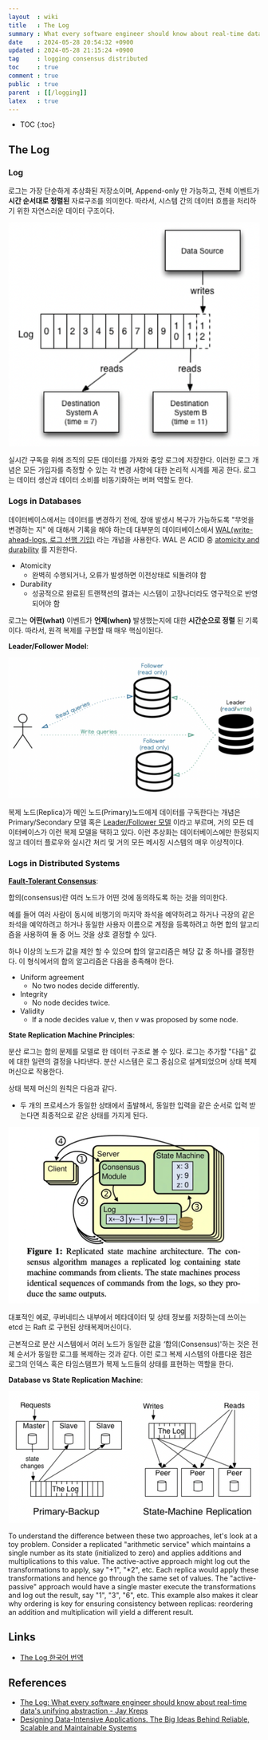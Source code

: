 ```yaml
---
layout  : wiki
title   : The Log
summary : What every software engineer should know about real-time data's unifying abstraction
date    : 2024-05-28 20:54:32 +0900
updated : 2024-05-28 21:15:24 +0900
tag     : logging consensus distributed
toc     : true
comment : true
public  : true
parent  : [[/logging]]
latex   : true
---
```

* TOC
{:toc}

## The Log

### Log

로그는 가장 단순하게 추상화된 저장소이며, Append-only 만 가능하고, 전체 이벤트가 __시간 순서대로 정렬된__ 자료구조를 의미한다.
따라서, 시스템 간의 데이터 흐름을 처리하기 위한 자연스러운 데이터 구조이다.

![](/resource/wiki/logging-the-log/log-model.png)

실시간 구독을 위해 조직의 모든 데이터를 가져와 중앙 로그에 저장한다. 이러한 로그 개념은 모든 가입자를 측정할 수 있는 각 변경 사항에 대한 논리적 시계를 제공 한다.
로그는 데이터 생산과 데이터 소비를 비동기화하는 버퍼 역할도 한다.

### Logs in Databases

데이터베이스에서는 데이터를 변경하기 전에, 장애 발생시 복구가 가능하도록 "무엇을 변경하는 지" 에 대해서 기록을 해야 하는데 대부분의 데이터베이스에서
[WAL(write-ahead-logs, 로그 선행 기입)](https://en.wikipedia.org/wiki/Write-ahead_logging) 라는 개념을 사용한다. WAL 은 ACID 중 [atomicity and durability](https://github.com/NKLCWDT/cs/blob/main/Database/Transaction.md) 를 지원한다.

- Atomicity
  - 완벽히 수행되거나, 오류가 발생하면 이전상태로 되돌려야 함
- Durability
  - 성공적으로 완료된 트랜잭션의 결과는 시스템이 고장나더라도 영구적으로 반영되어야 함

로그는 __어떤(what)__ 이벤트가 __언제(when)__ 발생했는지에 대한 __시간순으로 정렬__ 된 기록이다. 따라서, 원격 복제를 구현할 때 매우 핵심이된다.

__Leader/Follower Model__:

![](/resource/wiki/logging-the-log/leaders-followers.png)

복제 노드(Replica)가 메인 노드(Primary)노드에게 데이터를 구독한다는 개념은 Primary/Secondary 모델 혹은 [Leader/Follower 모델](https://codexbook.medium.com/master-slave-architecture-leader-based-replication-79b7095443ec) 이라고 부르며, 거의 모든 데이터베이스가 이런 복제 모델을 택하고 있다. 이런 추상화는 데이터베이스에만 한정되지 않고 데이터 플로우와 실시간 처리 및 거의 모든 메시징 시스템의 매우 이상적이다.

### Logs in Distributed Systems

__[Fault-Tolerant Consensus](https://ebrary.net/64882/computer_science/fault_tolerant_consensus#247)__:

합의(consensus)란 여러 노드가 어떤 것에 동의하도록 하는 것을 의미한다.

예를 들어 여러 사람이 동시에 비행기의 마지막 좌석을 예약하려고 하거나 극장의 같은 좌석을 예약하려고 하거나 동일한 사용자 이름으로 계정을 등록하려고 하면 합의 알고리즘을 사용하여 둘 중 어느 것을 상호 결정할 수 있다.

하나 이상의 노드가 값을 제안 할 수 있으며 합의 알고리즘은 해당 값 중 하나를 결정한다. 이 형식에서의 합의 알고리즘은 다음을 충족해야 한다.

- Uniform agreement
  - No two nodes decide differently.
- Integrity
  - No node decides twice.
- Validity
  - If a node decides value v, then v was proposed by some node.

__State Replication Machine Principles__:

분산 로그는 합의 문제를 모델로 한 데이터 구조로 볼 수 있다. 로그는 추가할 "다음" 값에 대한 일련의 결정을 나타낸다.
분산 시스템은 로그 중심으로 설계되었으며 상태 복제 머신으로 작용한다.

상태 복제 머신의 원칙은 다음과 같다. 
- 두 개의 프로세스가 동일한 상태에서 출발해서, 동일한 입력을 같은 순서로 입력 받는다면 최종적으로 같은 상태를 가지게 된다.

![](/resource/wiki/logging-the-log/state-machine.png)

대표적인 예로, 쿠버네티스 내부에서 메타데이터 및 상태 정보를 저장하는데 쓰이는 etcd 는 Raft 로 구현된 상태복제머신이다.

근본적으로 분산 시스템에서 여러 노드가 동일한 값을 ‘합의(Consensus)'하는 것은 전체 순서가 동일한 로그를 복제하는 것과 같다.
이런 로그 복제 시스템의 아름다운 점은 로그의 인덱스 혹은 타임스탬프가 복제 노드들의 상태를 표현하는 역할을 한다.

__Database vs State Replication Machine__:

![](/resource/wiki/logging-the-log/smr-vs-primary-backup.png)

To understand the difference between these two approaches, let's look at a toy problem. Consider a replicated "arithmetic service" which maintains a single number as its state (initialized to zero) and applies additions and multiplications to this value. The active-active approach might log out the transformations to apply, say "+1", "*2", etc. Each replica would apply these transformations and hence go through the same set of values. The "active-passive" approach would have a single master execute the transformations and log out the result, say "1", "3", "6", etc. This example also makes it clear why ordering is key for ensuring consistency between replicas: reordering an addition and multiplication will yield a different result.

## Links

- [The Log 한국어 번역](https://medium.com/rate-labs/%EC%86%8C%ED%94%84%ED%8A%B8%EC%9B%A8%EC%96%B4-%EC%97%94%EC%A7%80%EB%8B%88%EC%96%B4%EA%B0%80-%EC%95%8C%EC%95%84%EC%95%BC-%ED%95%A0-%EB%A1%9C%EA%B7%B8%EC%97%90-%EB%8C%80%ED%95%9C-%EB%AA%A8%EB%93%A0-%EA%B2%83-11513af8b998)

## References

- [The Log: What every software engineer should know about real-time data's unifying abstraction - Jay Kreps](https://engineering.linkedin.com/distributed-systems/log-what-every-software-engineer-should-know-about-real-time-datas-unifying)
- [Designing Data-Intensive Applications. The Big Ideas Behind Reliable, Scalable and Maintainable Systems](https://ebrary.net/64591/computer_science/designing_data-intensive_applications_the_big_ideas_behind_reliable_scalable_and_maintainable_syst)